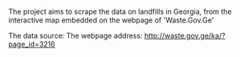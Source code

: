 The project aims to scrape the data on landfills in Georgia, from the interactive map embedded on the webpage of 'Waste.Gov.Ge'

The data source: 
The webpage address: http://waste.gov.ge/ka/?page_id=3216
